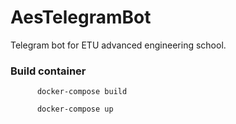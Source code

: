 # AesTelegramBot
Telegram bot for ETU advanced engineering school.

### Build container
```
      docker-compose build
```
```
      docker-compose up
```
